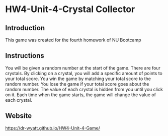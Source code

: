 # HW4-Unit-4-Crystal Collector

## Introduction
This game was created for the fourth homework of NU Bootcamp

## Instructions
You will be given a random number at the start of the game.
There are four crystals. By clicking on a crystal, you will add a specific amount of points to your total score.
You win the game by matching your total score to the random number. You lose the game if your total score goes about the random number.
The value of each crystal is hidden from you until you click on it.
Each time when the game starts, the game will change the value of each crystal.

## Website
https://dr-wyatt.github.io/HW4-Unit-4-Game/

